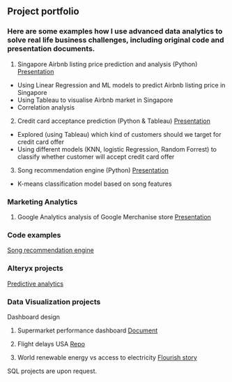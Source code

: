 ## Project portfolio

### Here are some examples how I use advanced data analytics to solve real life business challenges, including original code and presentation documents.

1. Singapore Airbnb listing price prediction and analysis (Python) [Presentation](https://docs.google.com/presentation/d/13tS5w-E7sYFDI2fYkxb6K-1CIRW30yaJ2GZIGm4ev5E/edit#slide=id.gaec0134871_0_224)
- Using Linear Regression and ML models to predict Airbnb listing price in Singapore 
- Using Tableau to visualise Airbnb market in Singapore
- Correlation analysis

2. Credit card acceptance prediction (Python & Tableau) 
[Presentation](https://docs.google.com/presentation/d/1THirtKhxeS1ZpheJsFknsSMIPiUilJTBGUl5iTFwHT8/edit?usp=sharing)
- Explored (using Tableau) which kind of customers should we target for credit card offer 
-  Using different models (KNN, logistic Regression, Random Forrest) to classify whether customer will accept credit card offer

3. Song recommendation engine (Python) [Presentation](https://docs.google.com/presentation/d/1zkcePs-4KMjCNU2PdhLJ9wkzgNFnwZs6eB7bdvgx0Fk/edit?usp=sharing)
- K-means classification model based on song features

### Marketing Analytics
1. Google Analytics analysis of Google Merchanise store [Presentation](https://docs.google.com/presentation/d/1zVZvJ_tTYemVdstdSihBOeTTf5PKSqH-fft22qEDKZE/edit?usp=sharing)

### Code examples
[Song recommendation engine](https://github.com/alexstudio3/song_recommendation_engine/blob/master/spotify_song_prediction.ipynb)


### Alteryx projects 
[Predictive analytics](https://github.com/alexstudio3/predictive_analytics_for_business_udacity)

### Data Visualization projects 
Dashboard design 
1. Supermarket performance dashboard [Document](https://docs.google.com/document/d/1TbNOapYdZ5CysZyWGgZri1xdq2KW0zXho-rS02NZ9Sc/edit?usp=sharing)

2. Flight delays USA [Repo](https://github.com/alexstudio3/flight_delays)

3. World renewable energy vs access to electricity [Flourish story](https://public.flourish.studio/story/721899) 

SQL projects are upon request.









